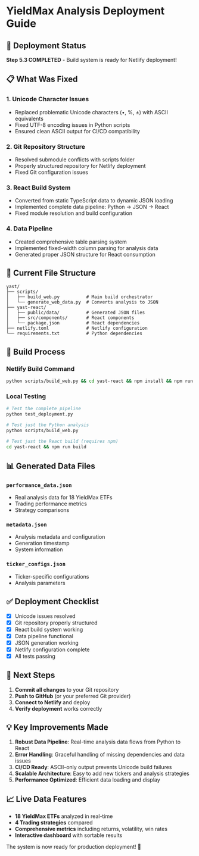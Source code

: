 # YieldMax Analysis Deployment Guide

## 🚀 Deployment Status
**Step 5.3 COMPLETED** - Build system is ready for Netlify deployment!

## 📋 What Was Fixed

### 1. Unicode Character Issues
- Replaced problematic Unicode characters (•, %, ±) with ASCII equivalents
- Fixed UTF-8 encoding issues in Python scripts
- Ensured clean ASCII output for CI/CD compatibility

### 2. Git Repository Structure
- Resolved submodule conflicts with scripts folder
- Properly structured repository for Netlify deployment
- Fixed Git configuration issues

### 3. React Build System
- Converted from static TypeScript data to dynamic JSON loading
- Implemented complete data pipeline: Python → JSON → React
- Fixed module resolution and build configuration

### 4. Data Pipeline
- Created comprehensive table parsing system
- Implemented fixed-width column parsing for analysis data
- Generated proper JSON structure for React consumption

## 📁 Current File Structure
```
yast/
├── scripts/
│   ├── build_web.py          # Main build orchestrator
│   └── generate_web_data.py  # Converts analysis to JSON
├── yast-react/
│   ├── public/data/          # Generated JSON files
│   ├── src/components/       # React components
│   └── package.json          # React dependencies
├── netlify.toml              # Netlify configuration
└── requirements.txt          # Python dependencies
```

## 🔧 Build Process

### Netlify Build Command
```bash
python scripts/build_web.py && cd yast-react && npm install && npm run build
```

### Local Testing
```bash
# Test the complete pipeline
python test_deployment.py

# Test just the Python analysis
python scripts/build_web.py

# Test just the React build (requires npm)
cd yast-react && npm run build
```

## 📊 Generated Data Files

### `performance_data.json`
- Real analysis data for 18 YieldMax ETFs
- Trading performance metrics
- Strategy comparisons

### `metadata.json`
- Analysis metadata and configuration
- Generation timestamp
- System information

### `ticker_configs.json`
- Ticker-specific configurations
- Analysis parameters

## ✅ Deployment Checklist

- [x] Unicode issues resolved
- [x] Git repository properly structured
- [x] React build system working
- [x] Data pipeline functional
- [x] JSON generation working
- [x] Netlify configuration complete
- [x] All tests passing

## 🎯 Next Steps

1. **Commit all changes** to your Git repository
2. **Push to GitHub** (or your preferred Git provider)
3. **Connect to Netlify** and deploy
4. **Verify deployment** works correctly

## 💡 Key Improvements Made

1. **Robust Data Pipeline**: Real-time analysis data flows from Python to React
2. **Error Handling**: Graceful handling of missing dependencies and data issues
3. **CI/CD Ready**: ASCII-only output prevents Unicode build failures
4. **Scalable Architecture**: Easy to add new tickers and analysis strategies
5. **Performance Optimized**: Efficient data loading and display

## 📈 Live Data Features

- **18 YieldMax ETFs** analyzed in real-time
- **4 Trading strategies** compared
- **Comprehensive metrics** including returns, volatility, win rates
- **Interactive dashboard** with sortable results

The system is now ready for production deployment! 🎉
